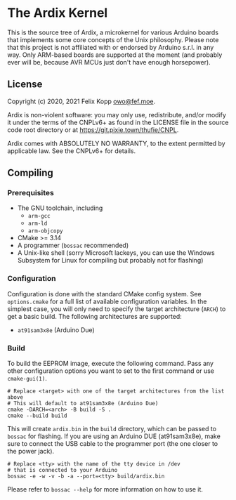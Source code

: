 # The Ardix Kernel

This is the source tree of Ardix, a microkernel for various Arduino boards that implements some core
concepts of the Unix philosophy.  Please note that this project is not affiliated with or endorsed
by Arduino s.r.l. in any way.  Only ARM-based boards are supported at the moment (and probably ever
will be, because AVR MCUs just don't have enough horsepower).

## License

Copyright (c) 2020, 2021 Felix Kopp <owo@fef.moe>.

Ardix is non-violent software: you may only use, redistribute,
and/or modify it under the terms of the CNPLv6+ as found in
the LICENSE file in the source code root directory or at
<https://git.pixie.town/thufie/CNPL>.

Ardix comes with ABSOLUTELY NO WARRANTY, to the extent
permitted by applicable law.  See the CNPLv6+ for details.

## Compiling

### Prerequisites

- The GNU toolchain, including
    * `arm-gcc`
    * `arm-ld`
    * `arm-objcopy`
- CMake >= 3.14
- A programmer (`bossac` recommended)
- A Unix-like shell (sorry Microsoft lackeys, you can use the Windows Subsystem for Linux for
  compiling but probably not for flashing)

### Configuration

Configuration is done with the standard CMake config system.  See `options.cmake` for a full list
of available configuration variables.  In the simplest case, you will only need to specify the
target architecture (`ARCH`) to get a basic build.  The following architectures are supported:

- `at91sam3x8e` (Arduino Due)

### Build

To build the EEPROM image, execute the following command.
Pass any other configuration options you want to set to the first command or use `cmake-gui(1)`.

```shell
# Replace <target> with one of the target architectures from the list above
# This will default to at91sam3x8e (Arduino Due)
cmake -DARCH=<arch> -B build -S .
cmake --build build
```

This will create `ardix.bin` in the `build` directory, which can be passed to `bossac` for flashing.
If you are using an Arduino DUE (at91sam3x8e), make sure to connect the USB cable to the programmer
port (the one closer to the power jack).

```shell
# Replace <tty> with the name of the tty device in /dev
# that is connected to your Arduino
bossac -e -w -v -b -a --port=<tty> build/ardix.bin
```

Please refer to `bossac --help` for more information on how to use it.

